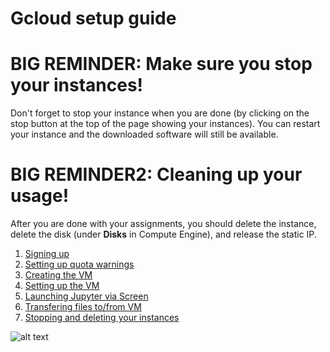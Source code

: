 # Gcloud setup guide #

# BIG REMINDER: Make sure you stop your instances! #
Don't forget to stop your instance when you are done (by clicking on the stop button at the top of the page showing your instances). You can restart your instance and the downloaded software will still be available. 

# BIG REMINDER2: Cleaning up your usage! #
After you are done with your assignments, you should delete the instance, delete the disk (under **Disks** in Compute Engine), and release the static IP.

1. [Signing up](signup.md)
2. [Setting up quota warnings](setup_quota_warnings.md)
3. [Creating the VM](machine_create.md)
4. [Setting up the VM](machine_setup.md)
5. [Launching Jupyter via Screen](screen.md)
6. [Transfering files to/from VM](file_transfers.md)
6. [Stopping and deleting your instances](stop.md)

![alt text](https://github.com/ekapolc/nlp_course/raw/master/gcloud/image/nooo.jpg "no money")
